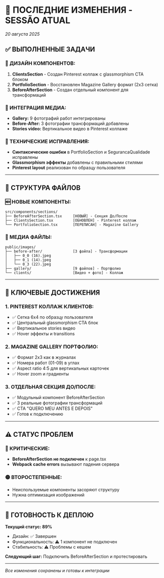 # 🔄 ПОСЛЕДНИЕ ИЗМЕНЕНИЯ - SESSÃO ATUAL
*20 августа 2025*

## ✅ ВЫПОЛНЕННЫЕ ЗАДАЧИ

### 🎨 ДИЗАЙН КОМПОНЕНТОВ:
1. **ClientsSection** - Создан Pinterest коллаж с glassmorphism CTA блоком
2. **PortfolioSection** - Восстановлен Magazine Gallery формат (2x3 сетка)
3. **BeforeAfterSection** - Создан отдельный компонент для трансформаций

### 📸 ИНТЕГРАЦИЯ МЕДИА:
- **Gallery:** 9 фотографий работ интегрированы
- **Before-After:** 3 фотографии трансформаций добавлены
- **Stories video:** Вертикальное видео в Pinterest коллаже

### 🔧 ТЕХНИЧЕСКИЕ ИСПРАВЛЕНИЯ:
- **Синтаксические ошибки** в PortfolioSection и SegurancaQualidade исправлены
- **Glassmorphism эффекты** добавлены с правильными стилями
- **Pinterest layout** реализован по образцу пользователя

---

## 📂 СТРУКТУРА ФАЙЛОВ

### 🆕 НОВЫЕ КОМПОНЕНТЫ:
```
src/components/sections/
├── BeforeAfterSection.tsx     [НОВЫЙ] - Секция До/После
├── ClientsSection.tsx         [ОБНОВЛЕН] - Pinterest коллаж
└── PortfolioSection.tsx       [ПЕРЕПИСАН] - Magazine Gallery
```

### 📸 МЕДИА ФАЙЛЫ:
```
public/images/
├── before-after/              [3 файла] - Трансформации
│   ├── 0_0 (16).jpeg
│   ├── 0_1 (14).jpeg
│   └── 0_3 (22).jpeg
├── gallery/                   [9 файлов] - Портфолио
└── clients/                   [Видео + фото] - Коллаж
```

---

## 🎯 КЛЮЧЕВЫЕ ДОСТИЖЕНИЯ

### 1. **PINTEREST КОЛЛАЖ КЛИЕНТОВ:**
- ✅ Сетка 6x4 по образцу пользователя
- ✅ Центральный glassmorphism CTA блок
- ✅ Вертикальное stories видео
- ✅ Hover эффекты и transitions

### 2. **MAGAZINE GALLERY ПОРТФОЛИО:**
- ✅ Формат 2x3 как в журналах
- ✅ Номера работ (01-09) в углах
- ✅ Aspect ratio 4:5 для вертикальных карточек
- ✅ Hover zoom и градиенты

### 3. **ОТДЕЛЬНАЯ СЕКЦИЯ ДО/ПОСЛЕ:**
- ✅ Модульный компонент BeforeAfterSection
- ✅ 3 реальные фотографии трансформаций
- ✅ CTA "QUERO MEU ANTES E DEPOIS"
- ✅ Готов к подключению

---

## ⚠️ СТАТУС ПРОБЛЕМ

### 🔴 КРИТИЧЕСКИЕ:
- **BeforeAfterSection не подключен** к page.tsx
- **Webpack cache errors** вызывают падения сервера

### 🟡 ВТОРОСТЕПЕННЫЕ:
- Неиспользуемые компоненты засоряют структуру
- Нужна оптимизация изображений

---

## 🚀 ГОТОВНОСТЬ К ДЕПЛОЮ

**Текущий статус: 89%**
- Дизайн: ✅ Завершен
- Функциональность: ⚠️ 1 компонент не подключен
- Стабильность: ⚠️ Проблемы с кешем

**Следующий шаг:** Подключить BeforeAfterSection и протестировать

---

*Все изменения сохранены и готовы к интеграции*